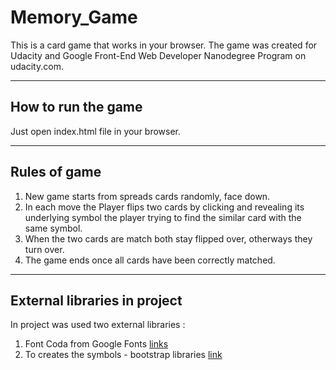 # Memory_Game


This is a card game that works in your browser. 
The game was created for Udacity and Google Front-End Web Developer Nanodegree Program on udacity.com.

----
## How to run the game

Just open index.html file in your browser. 


----
## Rules of game
1. New game starts from spreads cards randomly, face down. 
2. In each move the Player flips two cards by clicking and revealing its underlying symbol the player trying to find the similar card with the same symbol.
3. When the two cards are match both stay flipped over, otherways they turn over. 
4. The game ends once all cards have been correctly matched.

----
## External libraries in project
In project was used two external libraries :

1. Font Coda from Google Fonts
[links](https://fonts.googleapis.com/css?family=Coda)
2. To creates the symbols - bootstrap libraries 
[link](https://maxcdn.bootstrapcdn.com/font-awesome/4.6.1/css/font-awesome.min.css)
